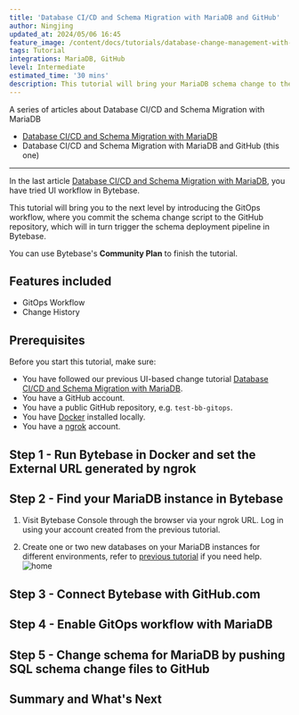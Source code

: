 ```yaml
---
title: 'Database CI/CD and Schema Migration with MariaDB and GitHub'
author: Ningjing
updated_at: 2024/05/06 16:45
feature_image: /content/docs/tutorials/database-change-management-with-mariadb-and-github/bytebase-mariadb-github-banner.webp
tags: Tutorial
integrations: MariaDB, GitHub
level: Intermediate
estimated_time: '30 mins'
description: This tutorial will bring your MariaDB schema change to the next level by introducing the GitOps workflow, where you commit schema change script to the GitHub repository, which will in turn trigger the schema deployment pipeline in Bytebase.
---
```


A series of articles about Database CI/CD and Schema Migration with MariaDB

- [Database CI/CD and Schema Migration with MariaDB](/docs/tutorials/database-change-management-with-mariadb)
- Database CI/CD and Schema Migration with MariaDB and GitHub (this one)

---

In the last article [Database CI/CD and Schema Migration with MariaDB](/docs/tutorials/database-change-management-with-mariadb), you have tried UI workflow in Bytebase.

This tutorial will bring you to the next level by introducing the GitOps workflow, where you commit the schema change script to the GitHub repository, which will in turn trigger the schema deployment pipeline in Bytebase.

You can use Bytebase's **Community Plan** to finish the tutorial.

## Features included

- GitOps Workflow
- Change History

## Prerequisites

Before you start this tutorial, make sure:

- You have followed our previous UI-based change tutorial [Database CI/CD and Schema Migration with MariaDB](/docs/tutorials/database-change-management-with-mariadb).
- You have a GitHub account.
- You have a public GitHub repository, e.g. `test-bb-gitops`.
- You have [Docker](https://www.docker.com/) installed locally.
- You have a [ngrok](http://ngrok.com) account.

## Step 1 - Run Bytebase in Docker and set the External URL generated by ngrok

<IncludeBlock url="/docs/get-started/install/vcs-with-ngrok"></IncludeBlock>

## Step 2 - Find your MariaDB instance in Bytebase

1. Visit Bytebase Console through the browser via your ngrok URL. Log in using your account created from the previous tutorial.

1. Create one or two new databases on your MariaDB instances for different environments, refer to [previous tutorial](/docs/tutorials/database-change-management-with-mariadb) if you need help.
   ![home](/content/docs/tutorials/database-change-management-with-mariadb-and-github/bb-project-dbs-mariadb.webp)

## Step 3 - Connect Bytebase with GitHub.com

<IncludeBlock url="/docs/tutorials/share/vcs-with-github"></IncludeBlock>

## Step 4 - Enable GitOps workflow with MariaDB

<IncludeBlock url="/docs/tutorials/share/vcs-in-project-github"></IncludeBlock>

## Step 5 - Change schema for MariaDB by pushing SQL schema change files to GitHub

<IncludeBlock url="/docs/tutorials/share/vcs-change-github" db="mariadb"></IncludeBlock>

## Summary and What's Next

<IncludeBlock url="/docs/tutorials/share/vcs-summary-github"></IncludeBlock>
